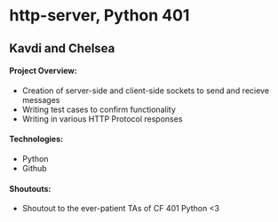 # **http-server, Python 401**

## Kavdi and Chelsea

#### Project Overview:

* Creation of server-side and client-side sockets to send and recieve messages
* Writing test cases to confirm functionality
* Writing in various HTTP Protocol responses

#### Technologies:
 
* Python
* Github

#### Shoutouts:

* Shoutout to the ever-patient TAs of CF 401 Python <3 